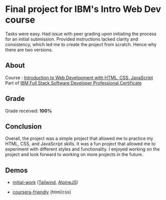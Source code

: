 # Final project for IBM's Intro Web Dev course

Tasks were easy. Had issue with peer grading upon initiating the process for an initial submission. Provided instructions lacked clarity and consistency, which led me to create the project from scratch. Hence why there are two versions.

## About
Course : [Introduction to Web Development with HTML, CSS, JavaScript](https://www.coursera.org/learn/introduction-to-web-development-with-html-css-javacript) <br>
Part of [IBM Full Stack Software Developer Professional Certificate](https://www.coursera.org/professional-certificates/ibm-full-stack-cloud-developer)

## Grade
Grade received: **__100%__**

## Conclusion
Overall, the project was a simple project that allowed me to practice my HTML, CSS, and JavaScript skills. It was a fun project that allowed me to experiment with different styles and functionality. I enjoyed working on the project and look forward to working on more projects in the future. 

## Demos
- [initial-work](https://guzzdev.github.io/intro-to-dev-web-coursera-ibm/initial-work/) ([Tailwind](https://tailwindcss.com/), [AlpineJS](https://alpinejs.dev/))

- [coursera-friendly](https://guzzdev.github.io/intro-to-dev-web-coursera-ibm/cousera-friendly/) (html/css)

